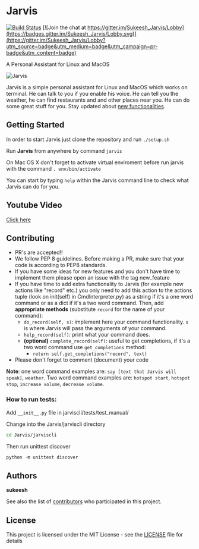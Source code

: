 # Jarvis

[![Build Status](https://travis-ci.org/sukeesh/Jarvis.svg?branch=master)](https://travis-ci.org/sukeesh/Jarvis) [![Join the chat at https://gitter.im/Sukeesh_Jarvis/Lobby](https://badges.gitter.im/Sukeesh_Jarvis/Lobby.svg)](https://gitter.im/Sukeesh_Jarvis/Lobby?utm_source=badge&utm_medium=badge&utm_campaign=pr-badge&utm_content=badge)

A Personal Assistant for Linux and MacOS

![Jarvis](http://i.imgur.com/xZ8x9ES.jpg)

Jarvis is a simple personal assistant for Linux and MacOS which works on terminal. He can talk to you if you enable his voice. He can tell you the weather, he can find restaurants and and other places near you. He can do some great stuff for you. Stay updated about [new functionalities](NEW_FUNCTIONALITIES.md).

## Getting Started

In order to start Jarvis just clone the repository and run `./setup.sh`

Run **Jarvis** from anywhere by command `jarvis`

On Mac OS X don't forget to activate virtual enviroment before run jarvis with the command `. env/bin/activate`

You can start by typing `help` within the Jarvis command line to check what Jarvis can do for you.


## Youtube Video

[Click here](https://www.youtube.com/watch?v=PR-nxqmG3V8)

## Contributing

- PR's are accepted!!
- We follow PEP 8 guidelines. Before making a PR, make sure that your code is according to PEP8 standards.
- If you have some ideas for new features and you don't have time to implement them please open an issue with the tag new_feature
- If you have time to add extra functionality to Jarvis (for example new actions like "record" etc.) you only need to add this action to the actions tuple (look on init(self) in CmdInterpreter.py) as a string if it's a one word command or as a dict if it's a two word command. Then, add **appropriate methods** (substitute `record` for the name of your command):
  + `do_record(self, s)`: implement here your command functionality. `s` is where Jarvis will pass the arguments of your command.
  + `help_record(self)`: print what your command does.
  + **(optional)** `complete_record(self)`: useful to get completions, if it's a two word command use `get_completions` method:
    + `return self.get_completions("record", text)`
- Please don't forget to comment (document) your code

**Note**: one word command examples are: `say [text that Jarvis will speak]`, `weather`. Two word command examples are: `hotspot start`, `hotspot stop`, `increase volume`, `decrease volume`.

 ### How to run tests:
 
 Add `__init__.py` file in jarviscli/tests/test_manual/
 
 Change into the Jarvis/jarviscli directory
 ```bash
 cd Jarvis/jarviscli
 ```
 Then run unittest discover
 ```python
 python -m unittest discover
 ```

## Authors

 **sukeesh**

See also the list of [contributors](contributors.md) who participated in this project.

## License

This project is licensed under the MIT License - see the [LICENSE](LICENSE) file for details
